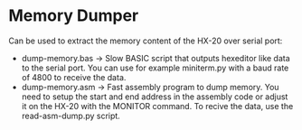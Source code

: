 # Memory Dumper
Can be used to extract the memory content of the HX-20 over serial port:
- dump-memory.bas -> Slow BASIC script that outputs hexeditor like data to the serial port. You can use for example miniterm.py with a baud rate of 4800 to receive the data.
- dump-memory.asm -> Fast assembly program to dump memory. You need to setup the start and end address in the assembly code or adjust it on the HX-20 with the MONITOR command. To recive the data, use the read-asm-dump.py script.
